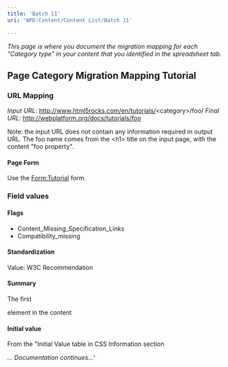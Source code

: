 ```yaml
---
title: 'Batch 11'
uri: 'WPD:Content/Content List/Batch 11'

---
```

*This page is where you document the migration mapping for each "Category type" in your content that you identified in the spreadsheet tab.*

## Page Category Migration Mapping Tutorial

### URL Mapping

*Input URL*: <http://www.html5rocks.com/en/tutorials/>\<category\>/foo/ *Final URL*: <http://webplatform.org/docs/tutorials/foo>

Note: the input URL does not contain any information required in output URL. The foo name comes from the \<h1\> title on the input page, with the content "foo property".

#### Page Form

Use the [Form:Tutorial](/Form:Tutorial) form.

### Field values

#### Flags

-   Content\_Missing\_Specification\_Links
-   Compatibility\_missing

#### Standardization

Value: W3C Recommendation

#### Summary

The first

element in the content

#### Initial value

From the "Initial Value table in CSS Information section

*... Documentation continues...'*

